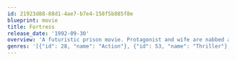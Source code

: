 ```yaml
---
id: 21923d88-88d1-4ae7-b7e4-158f5b885f8e
blueprint: movie
title: Fortress
release_date: '1992-09-30'
overview: 'A futuristic prison movie. Protagonist and wife are nabbed at a future US emigration point with an illegal baby during population control. The resulting prison experience is the subject of the movie. The prison is a futuristic one run by a private corporation bent on mind control in various ways'
genres: '[{"id": 28, "name": "Action"}, {"id": 53, "name": "Thriller"}, {"id": 878, "name": "Science Fiction"}]'
---
```

